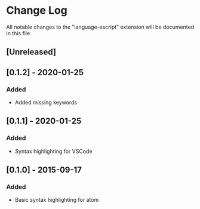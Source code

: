 # Change Log

All notable changes to the "language-escript" extension will be documented in this file.

## [Unreleased]

## [0.1.2] - 2020-01-25
### Added
- Added missing keywords

## [0.1.1] - 2020-01-25
### Added
- Syntax highlighting for VSCode

## [0.1.0] - 2015-09-17
### Added
- Basic syntax highlighting for atom